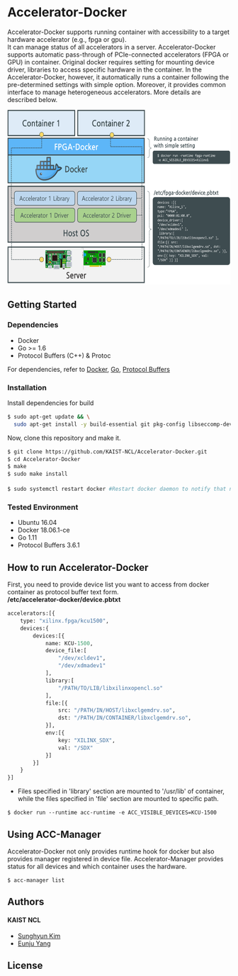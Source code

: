 # Accelerator-Docker

Accelerator-Docker supports running container with accessibility to a target hardware accelerator (e.g., fpga or gpu).  
It can manage status of all accelerators in a server.
Accelerator-Docker supports automatic pass-through of PCIe-connected accelerators (FPGA or GPU) in container. Original docker requires setting for mounting device driver, libraries to access specific hardware in the container. In the Accelerator-Docker, however, it automatically runs a container following the pre-determined settings with simple option. Moreover, it provides common interface to manage heterogeneous accelerators. More details are described below.

<p align="center">
 <img src="images/Accelerator-Docker.png" alt="drawing" width="600" height="396"/>
</p>

## Getting Started
### Dependencies
- Docker
- Go >= 1.6
- Protocol Buffers (C++) & Protoc

For dependencies, refer to [Docker](https://docs.docker.com/install/linux/docker-ce/ubuntu/#set-up-the-repository), [Go](https://golang.org/dl/), [Protocol Buffers](https://github.com/protocolbuffers/protobuf/blob/master/src/README.md) 

### Installation
Install dependencies for build
```bash
$ sudo apt-get update && \
  sudo apt-get install -y build-essential git pkg-config libseccomp-dev libcap-dev libpci-dev libapparmor-dev libselinux1-dev
```
Now, clone this repository and make it.
```bash
$ git clone https://github.com/KAIST-NCL/Accelerator-Docker.git
$ cd Accelerator-Docker
$ make
$ sudo make install

$ sudo systemctl restart docker #Restart docker daemon to notify that new runtime is added
```

### Tested Environment
- Ubuntu 16.04
- Docker 18.06.1-ce
- Go 1.11
- Protocol Buffers 3.6.1

## How to run Accelerator-Docker
First, you need to provide device list you want to access from docker container as protocol buffer text form.  
**/etc/accelerator-docker/device.pbtxt**
```protobuf
accelerators:[{
    type: "xilinx.fpga/kcu1500",
    devices:{
        devices:[{
            name: KCU-1500,
            device_file:[
                "/dev/xcldev1",
                "/dev/xdmadev1"
            ],
            library:[
                "/PATH/TO/LIB/libxilinxopencl.so"
            ],
            file:[{
                src: "/PATH/IN/HOST/libxclgemdrv.so",
                dst: "/PATH/IN/CONTAINER/libxclgemdrv.so",
            }],
            env:[{
                key: "XILINX_SDX",
                val: "/SDX"
            }]
        }]
    }
}]
```
- Files specified in 'library' section are mounted to '/usr/lib' of container, while the files specified in 'file' section are mounted to specific path.

```
$ docker run --runtime acc-runtime -e ACC_VISIBLE_DEVICES=KCU-1500
```

## Using ACC-Manager
Accelerator-Docker not only provides runtime hook for docker but also provides manager registered in device file.
Accelerator-Manager provides status for all devices and which container uses the hardware.

```
$ acc-manager list
```


## Authors
#### KAIST NCL
* [Sunghyun Kim](https://github.com/cqbqdd11519)
* [Eunju Yang](https://github.com/EunjuYang)

## License
